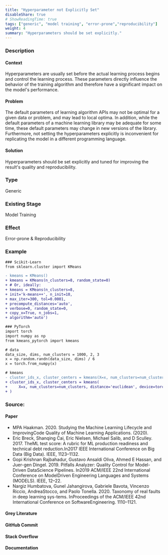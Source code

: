 ```yaml
---
title: "Hyperparameter not Explicitly Set"
disableShare: true
# ShowReadingTime: true
tags: ["generic", "model training", "error-prone","reproducibility"]
weight: 4
summary: "Hyperparameters should be set explicitly."
---
```


### Description

#### Context
Hyperparameters are usually set before the actual learning process begins and control the learning process. These parameters directly influence the behavior of the training algorithm and therefore have a significant impact on the model's performance.

#### Problem
The default parameters of learning algorithm APIs may not be optimal for a given data or problem, and may lead to local optima. In addition, while the default parameters of a machine learning library may be adequate for some time, these default parameters may change in new versions of the library. Furthermore, not setting the hyperparameters explicitly is inconvenient for replicating the model in a different programming language. 

#### Solution
Hyperparameters should be set explicitly and tuned for improving the result's quality and reproducibility.

### Type

Generic

### Existing Stage

Model Training

### Effect

Error-prone & Reproducibility

### Example

```diff
### Scikit-Learn
from sklearn.cluster import KMeans

- kmeans = KMeans()
+ kmeans = KMeans(n_clusters=8, random_state=0)
+ # Or, ideally:
+ kmeans = KMeans(n_clusters=8,
+ init='k-means++', n_init=10,
+ max_iter=300, tol=0.0001,
+ precompute_distances='auto',
+ verbose=0, random_state=0,
+ copy_x=True, n_jobs=1,
+ algorithm='auto')

### PyTorch
import torch
import numpy as np
from kmeans_pytorch import kmeans

# data
data_size, dims, num_clusters = 1000, 2, 3
x = np.random.randn(data_size, dims) / 6
x = torch.from_numpy(x)

# kmeans
- cluster_ids_x, cluster_centers = kmeans(X=x, num_clusters=num_clusters)
+ cluster_ids_x, cluster_centers = kmeans(
+     X=x, num_clusters=num_clusters, distance='euclidean', device=torch.device('cpu')
+ )
```

### Source:

#### Paper 
- MPA Haakman. 2020. Studying the Machine Learning Lifecycle and ImprovingCode Quality of Machine Learning Applications. (2020).
- Eric Breck, Shanqing Cai, Eric Nielsen, Michael Salib, and D Sculley. 2017. TheML test score: A rubric for ML production readiness and technical debt reduction.In2017 IEEE International Conference on Big Data (Big Data). IEEE, 1123–1132.
- Gopi Krishnan Rajbahadur, Gustavo Ansaldi Oliva, Ahmed E Hassan, and Juer-gen Dingel. 2019.   Pitfalls Analyzer: Quality Control for Model-Driven DataScience Pipelines. In2019 ACM/IEEE 22nd International Conference on ModelDriven Engineering Languages and Systems (MODELS). IEEE, 12–22.
- Nargiz Humbatova, Gunel Jahangirova, Gabriele Bavota, Vincenzo Riccio, AndreaStocco, and Paolo Tonella. 2020. Taxonomy of real faults in deep learning sys-tems. InProceedings of the ACM/IEEE 42nd International Conference on SoftwareEngineering. 1110–1121.

#### Grey Literature

#### GitHub Commit

#### Stack Overflow

#### Documentation

